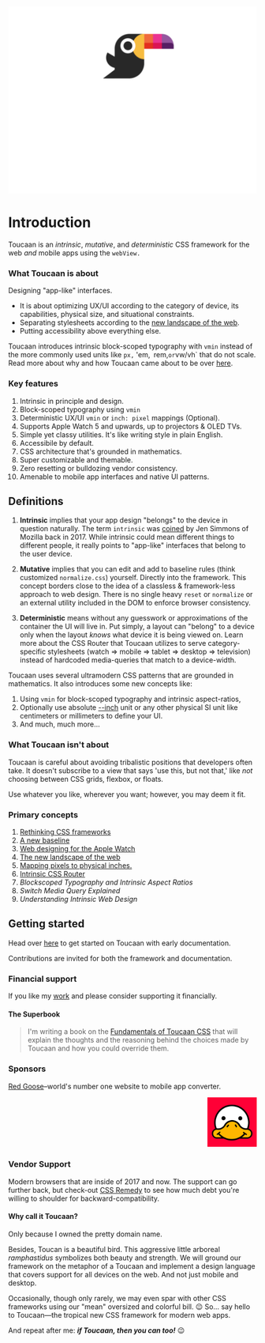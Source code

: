 <div align="center">
    <a href="https://toucaan.com" rel="follow">
        <img src="header.svg" width="800">
    </a>
</div>

# Introduction

Toucaan is an _intrinsic_, _mutative_, and _deterministic_ CSS framework for the web _and_ mobile apps using the `webView.`

### What Toucaan is about

Designing "app-like" interfaces. 


- It is about optimizing UX/UI according to the category of device, its capabilities, physical size, and situational constraints.
- Separating stylesheets according to the [new landscape of the web](https://bubblin.io/blog/the-new-landscape-of-the-web). 
- Putting accessibility above everything else.

Toucaan introduces intrinsic block-scoped typography with `vmin` instead of the more commonly used units like `px,` 'em,` `rem,` or `vw/vh` that do not scale. Read more about why and how Toucaan came about to be over [here](https://bubblin.io/blog/toucaan-introduction).

### Key features

1. Intrinsic in principle and design.
2. Block-scoped typography using `vmin`
3. Deterministic UX/UI `vmin` or `inch: pixel` mappings (Optional).
4. Supports Apple Watch 5 and upwards, up to projectors & OLED TVs.
5. Simple yet classy utilities. It's like writing style in plain English.
6. Accessibile by default.
7. CSS architecture that's grounded in mathematics.
8. Super customizable and themable.
9. Zero resetting or bulldozing vendor consistency. 
10. Amenable to mobile app interfaces and native UI patterns.

## Definitions

1. **Intrinsic** implies that your app design "belongs" to the device in question naturally. The term `intrinsic` was [coined](https://www.zeldman.com/2018/05/02/transcript-intrinsic-web-design-with-jen-simmons-the-big-web-show/) by Jen Simmons of Mozilla back in 2017. While intrinsic could mean different things to different people, it really points to "app-like" interfaces that belong to the user device.

2. **Mutative** implies that you can edit and add to baseline rules (think customized `normalize.css`) yourself. Directly into the framework. This concept borders close to the idea of a classless & framework-less approach to web design. There is no single heavy `reset` or `normalize` or an external utility included in the DOM to enforce browser consistency.

3. **Deterministic** means without any guesswork or approximations of the container the UI will live in. Put simply, a layout can "belong" to a device only when the layout _knows_ what device it is being viewed on. Learn more about the CSS Router that Toucaan utilizes to serve category-specific stylesheets (watch => mobile => tablet => desktop => television) instead of hardcoded media-queries that match to a device-width.

Toucaan uses several ultramodern CSS patterns that are grounded in mathematics. It also introduces some new concepts like:

1. Using `vmin` for block-scoped typography and intrinsic aspect-ratios,
2. Optionally use absolute [--inch](https://github.com/bookiza/--inch) unit or any other physical SI unit like centimeters or millimeters to define your UI.
3. And much, much more…

### What Toucaan isn't about

Toucaan is careful about avoiding tribalistic positions that developers often take. It doesn't subscribe to a view that says 'use this, but not that,' like _not_ choosing between CSS grids, flexbox, or floats. 

Use whatever you like, wherever you want; however, you may deem it fit.

### Primary concepts

1. [Rethinking CSS frameworks](https://bubblin.io/blog/toucaan-introduction)
2. [A new baseline](https://bubblin.io/blog/baseline-css)
3. [Web designing for the Apple Watch](https://bubblin.io/blog/web-design-recommendations-for-the-apple-watch)
4. [The new landscape of the web](https://bubblin.io/blog/the-new-landscape-of-the-web)
5. [Mapping pixels to physical inches.](https://bubblin.io/blog/inch)
6. [Intrinsic CSS Router](https://bubblin.io/blog/a-css-router)
7. _Blockscoped Typography and Intrinsic Aspect Ratios_
6. _Switch Media Query Explained_
7. _Understanding Intrinsic Web Design_

## Getting started

Head over [here](https://www.toucaan.com/docs/getting-started) to get started on Toucaan with early documentation. 

Contributions are invited for both the framework and documentation.  

### Financial support

If you like my [work](https://github.com/sponsors/marvindanig) and please consider supporting it financially.

#### The Superbook

> I'm writing a book on the [Fundamentals of Toucaan CSS](https://bubblin.io/cover/the-toucaan-framework-by-marvin-danig) that will explain the thoughts and the reasoning behind the choices made by Toucaan and how you could override them.

### Sponsors

[Red Goose](https://goose.red)–world's number one website to mobile app converter.

<div align="right">
  <a href="https://goose.red" rel="follow">
    <img src="sponsors/red-goose.png" width="100"> 
  </a>
</div>


### Vendor Support

Modern browsers that are inside of 2017 and now. The support can go further back, but check-out [CSS Remedy](https://github.com/jensimmons/cssremedy)
to see how much debt you're willing to shoulder for backward-compatibility.

#### Why call it Toucaan?

Only because I owned the pretty domain name.

Besides, Toucan is a beautiful bird. This aggressive little arboreal
_ramphastidus_ symbolizes both beauty and strength. We will ground our framework on the metaphor of a Toucaan and implement a design language that covers support for all devices on the web. And not just mobile and desktop.

Occasionally, though only rarely, we may even spar with other CSS frameworks using our "mean" oversized and colorful bill. 😉 So… say hello to Toucaan—the tropical new CSS framework for modern web apps. 

And repeat after me: **_if Toucaan, then you can too!_** 😉